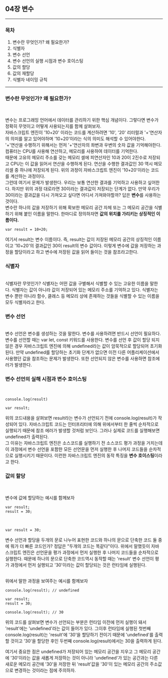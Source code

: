 ## 04장 변수

---

### 목차

1. 변수란 무엇인가? 왜 필요한가?
2. 식별자
3. 변수 선언
4. 변수 선언의 실행 시점과 변수 호이스팅
5. 값의 할당
6. 값의 재할당
7. 식별자 네이밍 규칙

---

### **변수란 무엇인가? 왜 필요한가?**

<br/>

변수는 프로그래밍 언어에서 데이터를 관리하기 위한 핵심 개념이다. 그렇다면 변수가 정확히 무엇이고 어떻게 사용되는지를 함께 살펴보자.<br/>
자바스크립트 엔진이 '10+20' 이라는 코드를 계산하려면 '10', '20' 리터럴과 '+'연산자의 의미를 알고 있어야하며
'10+20'이라는 식의 의미도 해석할 수 있어야한다. <br/>'+'연산을 수행하기 위해서는 먼저 '+'연산자의 좌변과 우변의 숫자 값을 기억해야한다.<br/> 컴퓨터는 CPU를 사용해 연산하고, 메모리를 사용하여 데이터를 기억한다.<br/> 때문에 고유의 메모리 주소를 갖는 메모리 셀에 피연산자인 10과 20이 2진수로 저장되고 CPU는 이 값을 읽어서 연산을 수행하게 된다. 연산을 수행한 결과값인 30 역시 메모리셀 중 하나에 저장되게 된다. 위의 과정이 자바스크립트 엔진이 '10+20'이라는 코드를 계산하는 과정이다.<br/>
그런데 여기서 문제가 발생한다. 우리는 보통 연산한 결과를 기억하고 사용하고 싶어한다. 하지만 위의 과정 대로라면 30이라는 결과값이 저장되는 단계가 없다. 만약 우리가 30이라는 결과값을 다시 가져오고 싶다면 어디서 가져와야할까? 답은 **변수**를 사용하는 것이다.<br/>
변수란 하나의 값을 저장하기 위해 확보한 메모리 공간 자체 또는 그 메모리 공간을 식별하기 위해 붙인 이름을 말한다. 한마디로 정의하자면 **값의 위치를 가리키는 상징적인 이름이다.**

```
var result = 10+20;
```

여기서 result는 변수 이름이다. 즉, result는 값이 저장된 메모리 공간의 상징적인 이름이고 '10+20'의 결과값인 30이 result의 변수 값이다. 이렇게 변수에 값을 저장하는 과정을 할당이라고 하고 변수에 저장된 값을 읽어 들이는 것을 참조라고한다.

### **식별자**

<br/>
식별자란 무엇인가? 식별자는 어떤 값을 구별해서 식별할 수 있는 고유한 이름을 말한다. 식별자는 값이 아니라 값이 저장되어 있는 메모리 주소를 기억하고 있다. 식별자는 변수 뿐만 아니라 함수, 클래스 등 메모리 상에 존재하는 것들을 식별할 수 있는 이름을 모두 식별자라고 한다.

<br/>

### **변수 선언**

<br/>
변수 선언은 변수를 생성하는 것을 말한다. 변수를 사용하려면 반드시 선언이 필요하다. 변수를 선언할 때는 var let, const 키워드를 사용한다.
변수를 선언 후 값이 할당 되지 않은 경우 자바스크립트 엔진에 의해 undefined라는 값이 암묵적으로 할당되어 초기화된다. 만약 undefined를 할당하는 초기화 단계가 없으면 이전 다른 어플리케이션에서 사용했던 값을 참조하는 문제가 발생한다. 또한 선언되지 않은 변수를 사용하면 참조에러가 발생한다.

<br/>

### **변수 선언의 실해 시점과 변수 호이스팅**

<br/>

```
console.log(result)

var result;
```

위의 코드내용을 살펴보면 result라는 변수가 선언되기 전에 console.log(result)가 작성되어 있다. 자바스크립트 코드는 인터프리터에 의해 위에서부터 한 줄씩 순차적으로 실행되기 때문에 참조 에러가 발생할 것처럼 보인다. 그러나 실제로 코드를 실행해보면 undefined가 출력된다.<br/> 그 이유는 자바스크립트 엔진은 소스코드를 실행하기 전 소스코드 평가 과정을 거치는데 이 과정에서 변수 선언을 포함한 모든 선언문을 먼저 실행한 후 나머지 코드들을 순차적으로 실행시키기 때문이다. 이런한 자바스크립트 엔진의 동작 특징을 **변수 호이스팅**이라고 한다.

### **값의 할당**

<br/>

변수에 값에 할당하는 예시를 함께보자

```
var result;
result = 30;
```

<br/>

```
var result = 30;
```

변수 선언과 할당을 두개의 문로 나누어 표현한 코드와 하나의 문으로 단축한 코드 둘 중에 뭐가 더 빠른 코드인가? 정답은 "두개의 코드는 똑같다"이다. 위에서 말했듯이 자바스크립트 엔진은 선언문을 평가 과정에서 먼저 실행한 후 나머지 코드들을 순차적으로 실행한다. 때문에 하나의 문으로 단축한 코드역시 동작할 때는 'result' 변수 선언이 평가 과정에서 먼저 실행되고 '30'이라는 값이 할당되는 것은 런타임에 실행된다.

<br/>
위에서 말한 과정을 보여주는 예시를 함께보자

<br/>

```
console.log(result); // undefined

var result;
result = 30;

console.log(result); // 30
```

위의 코드를 살펴보면 변수가 선언되는 부분은 런타임 이전에 먼저 실행이 돼서 'result'에는 'undefined'라는 값이 들어가 있다. 그이후 런타임에 실행된 첫번째 console.log(result)는 'result'에 '30'을 할당하기 전이기 때문에 'undefined'를 출력할 것이고 '30'을 할당한 후인 두번째 console.log(result)에서는 30을 출력하게 된다.

여기서 중요한 점은 undefined가 저장되어 있는 메모리 공간을 지우고 그 메모리 공간에 '30'이라는 값을 새롭게 저장하는 것이 아니라 'undefined'가 있는 공간과는 다른 새로운 메모리 공간에 '30'을 저장한 뒤 'result'값을 '30'이 있는 메모리 공간의 주소값으로 변경하는 것이라는 점에 주의하자.
